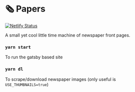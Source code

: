 # 🗞 Papers

[![Netlify Status](https://api.netlify.com/api/v1/badges/762dce2a-b1c3-476e-ba52-350886af8fda/deploy-status)](https://app.netlify.com/sites/suspicious-engelbart-60a8e3/deploys)

A small yet cool little time machine of newspaper front pages.

### `yarn start`

To run the gatsby based site

### `yarn dl`

To scrape/download newspaper images (only useful is `USE_THUMBNAILS=true`)
